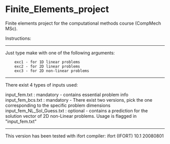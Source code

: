 # Finite_Elements_project
Finite elements project for the computational methods course (CompMech MSc).

Instructions:
*************************************************************
Just type make with one of the following arguments:

        exc1 - for 1D linear problems
        exc2 - for 2D linear problems
        exc3 - for 2D non-linear problems 
*************************************************************
 There exist 4 types of inputs used:
 
 input_fem.txt              : mandatory - contains essential problem info
 input_fem_bcs.txt          : mandatory - There exist two versions, pick the one corresponding to the specific problem dimensions
 input_fem_NL_Sol_Guess.txt : optional  - contains a prediction for the solution vector of 2D non-Linear problems. Usage is flagged in "input_fem.txt"
*************************************************************
This version has been tested with ifort compiler:
ifort (IFORT) 10.1 20080801

